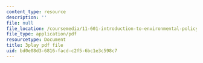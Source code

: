 ```yaml
---
content_type: resource
description: ''
file: null
file_location: /coursemedia/11-601-introduction-to-environmental-policy-and-planning-fall-2016/bd0e08d36816facdc2f56bc1e3c598c7_U_sZrNjbj1I.pdf
file_type: application/pdf
resourcetype: Document
title: 3play pdf file
uid: bd0e08d3-6816-facd-c2f5-6bc1e3c598c7
---
```

